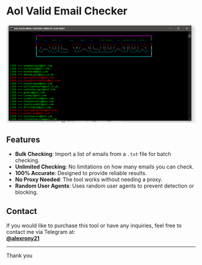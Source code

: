 # Aol Valid Email Checker

![image](https://raw.githubusercontent.com/alexrony21/Aol-Valid-Email-Checker/refs/heads/main/Aol_Valid_Email_Checker.png)


## Features

- **Bulk Checking**: Import a list of emails from a `.txt` file for batch checking.
- **Unlimited Checking**: No limitations on how many emails you can check.
- **100% Accurate**: Designed to provide reliable results.
- **No Proxy Needed**: The tool works without needing a proxy.
- **Random User Agents**: Uses random user agents to prevent detection or blocking.


## Contact

If you would like to purchase this tool or have any inquiries, feel free to contact me via Telegram at:  
**[@alexrony21](https://t.me/alexrony21)**

---

Thank you
